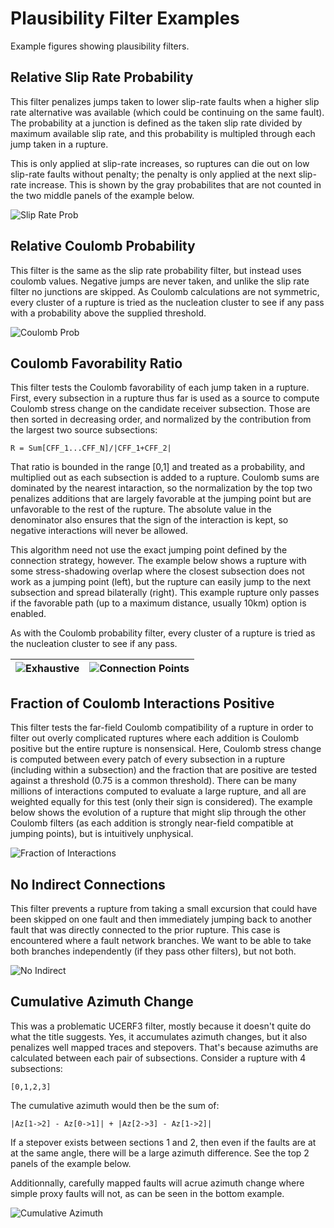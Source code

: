 # Plausibility Filter Examples

Example figures showing plausibility filters.

## Relative Slip Rate Probability

This filter penalizes jumps taken to lower slip-rate faults when a higher slip rate alternative was available (which could be continuing on the same fault). The probability at a junction is defined as the taken slip rate divided by maximum available slip rate, and this probability is multipled through each jump taken in a rupture.

This is only applied at slip-rate increases, so ruptures can die out on low slip-rate faults without penalty; the penalty is only applied at the next slip-rate increase. This is shown by the gray probabilites that are not counted in the two middle panels of the example below.

![Slip Rate Prob](slip_prob_demo.png)

## Relative Coulomb Probability

This filter is the same as the slip rate probability filter, but instead uses coulomb values. Negative jumps are never taken, and unlike the slip rate filter no junctions are skipped. As Coulomb calculations are not symmetric, every cluster of a rupture is tried as the nucleation cluster to see if any pass with a probability above the supplied threshold.

![Coulomb Prob](cff_prob_demo.png)

## Coulomb Favorability Ratio

This filter tests the Coulomb favorability of each jump taken in a rupture. First, every subsection in a rupture thus far is used as a source to compute Coulomb stress change on the candidate receiver subsection. Those are then sorted in decreasing order, and normalized by the contribution from the largest two source subsections:

`R = Sum[CFF_1...CFF_N]/|CFF_1+CFF_2|`

That ratio is bounded in the range [0,1] and treated as a probability, and multiplied out as each subsection is added to a rupture. Coulomb sums are dominated by the nearest intaraction, so the normalization by the top two penalizes additions that are largely favorable at the jumping point but are unfavorable to the rest of the rupture. The absolute value in the denominator also ensures that the sign of the interaction is kept, so negative interactions will never be allowed.

This algorithm need not use the exact jumping point defined by the connection strategy, however. The example below shows a rupture with some stress-shadowing overlap where the closest subsection does not work as a jumping point (left), but the rupture can easily jump to the next subsection and spread bilaterally (right). This example rupture only passes if the favorable path (up to a maximum distance, usually 10km) option is enabled.

As with the Coulomb probability filter, every cluster of a rupture is tried as the nucleation cluster to see if any pass.

| ![Exhaustive](cff_ratio_overlapping_ss_0.png) | ![Connection Points](cff_ratio_overlapping_ss_favjump_0.png) |
|-----|-----|

## Fraction of Coulomb Interactions Positive

This filter tests the far-field Coulomb compatibility of a rupture in order to filter out overly complicated ruptures where each addition is Coulomb positive but the entire rupture is nonsensical. Here, Coulomb stress change is computed between every patch of every subsection in a rupture (including within a subsection) and the fraction that are positive are tested against a threshold (0.75 is a common threshold). There can be many millions of interactions computed to evaluate a large rupture, and all are weighted equally for this test (only their sign is considered). The example below shows the evolution of a rupture that might slip through the other Coulomb filters (as each addition is strongly near-field compatible at jumping points), but is intuitively unphysical.

![Fraction of Interactions](cff_interact_demo.png)

## No Indirect Connections

This filter prevents a rupture from taking a small excursion that could have been skipped on one fault and then immediately jumping back to another fault that was directly connected to the prior rupture. This case is encountered where a fault network branches. We want to be able to take both branches independently (if they pass other filters), but not both.

![No Indirect](indirect_demo.png)

## Cumulative Azimuth Change

This was a problematic UCERF3 filter, mostly because it doesn't quite do what the title suggests. Yes, it accumulates azimuth changes, but it also penalizes well mapped traces and stepovers. That's because azimuths are calculated between each pair of subsections. Consider a rupture with 4 subsections:

`[0,1,2,3]`

The cumulative azimuth would then be the sum of:

`|Az[1->2] - Az[0->1]| + |Az[2->3] - Az[1->2]|`

If a stepover exists between sections 1 and 2, then even if the faults are at at the same angle, there will be a large azimuth difference. See the top 2 panels of the example below.

Additionnally, carefully mapped faults will acrue azimuth change where simple proxy faults will not, as can be seen in the bottom example.

![Cumulative Azimuth](cumulative_azimuth.png)

